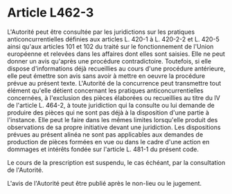 # Article L462-3

L'Autorité peut être consultée par les juridictions sur les pratiques anticoncurrentielles définies aux articles L. 420-1 à L. 420-2-2 et L. 420-5 ainsi qu'aux articles 101 et 102 du traité sur le fonctionnement de l'Union européenne et relevées dans les affaires dont elles sont saisies. Elle ne peut donner un avis qu'après une procédure contradictoire. Toutefois, si elle dispose d'informations déjà recueillies au cours d'une procédure antérieure, elle peut émettre son avis sans avoir à mettre en oeuvre la procédure prévue au présent texte. L'Autorité de la concurrence peut transmettre tout élément qu'elle détient concernant les pratiques anticoncurrentielles concernées, à l'exclusion des pièces élaborées ou recueillies au titre du IV de l'article L. 464-2, à toute juridiction qui la consulte ou lui demande de produire des pièces qui ne sont pas déjà à la disposition d'une partie à l'instance. Elle peut le faire dans les mêmes limites lorsqu'elle produit des observations de sa propre initiative devant une juridiction. Les dispositions prévues au présent alinéa ne sont pas applicables aux demandes de production de pièces formées en vue ou dans le cadre d'une action en dommages et intérêts fondée sur l'article L. 481-1 du présent code.

Le cours de la prescription est suspendu, le cas échéant, par la consultation de l'Autorité.

L'avis de l'Autorité peut être publié après le non-lieu ou le jugement.
